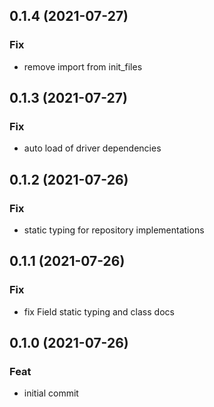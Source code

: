 ## 0.1.4 (2021-07-27)

### Fix

- remove import from init_files

## 0.1.3 (2021-07-27)

### Fix

- auto load of driver dependencies

## 0.1.2 (2021-07-26)

### Fix

- static typing for repository implementations

## 0.1.1 (2021-07-26)

### Fix

- fix Field static typing and class docs

## 0.1.0 (2021-07-26)

### Feat

- initial commit
